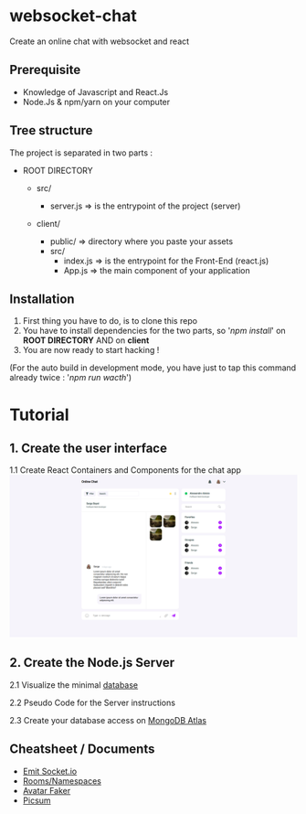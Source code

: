 # websocket-chat
Create an online chat with websocket and react

## Prerequisite
* Knowledge of Javascript and React.Js
* Node.Js & npm/yarn on your computer

## Tree structure
The project is separated in two parts :
- ROOT DIRECTORY
  - src/
    - server.js => is the entrypoint of the project (server)
    
  - client/
    - public/ => directory where you paste your assets
    - src/
      - index.js => is the entrypoint for the Front-End (react.js)
      - App.js => the main component of your application
 
## Installation
1. First thing you have to do, is to clone this repo
2. You have to install dependencies for the two parts, 
so '*npm install*' on **ROOT DIRECTORY** AND on **client**
3. You are now ready to start hacking !

(For the auto build in development mode, you have just to tap this command already twice : '*npm run wacth*')

# Tutorial
## 1. Create the user interface
  1.1 Create React Containers and Components for the chat app
  ![Result](/docs/images/screenshot0.png)

## 2. Create the Node.js Server
  2.1 Visualize the minimal [database](/docs/images/Websocket-Database.png)
  
  2.2 Pseudo Code for the Server instructions
  
  2.3 Create your database access on [MongoDB Atlas](https://www.mongodb.com/cloud/atlas)
  



## Cheatsheet / Documents
* [Emit Socket.io](https://socket.io/docs/emit-cheatsheet/)
* [Rooms/Namespaces](https://socket.io/docs/rooms-and-namespaces/)
* [Avatar Faker](https://pravatar.cc/)
* [Picsum](https://picsum.photos/)
